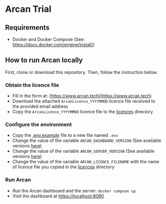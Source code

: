 # Arcan Trial

## Requirements
- Docker and Docker Compose (See: https://docs.docker.com/engine/install/)

## How to run Arcan locally
First, clone or download this repository. Then, follow the instruction below.

### Obtain the licence file
- Fill in the form at: [https://www.arcan.tech](https://www.arcan.tech)
- Download the attached `ArcanLicence_YYYYMMDD` licence file received to the provided email address
- Copy the `ArcanLicence_YYYYMMDD` licence file to the [licences](./licences) directory

### Configure the environment
- Copy the [.env.example](./.env.example) file to a new file named `.env`
- Change the value of the variable `ARCAN_DASHBOARD_VERSION` (See available versions [here](https://github.com/Arcan-Tech/arcan-2/pkgs/container/arcan-dashboard-trial))
- Change the value of the variable `ARCAN_SERVER_VERSION` (See available versions [here](https://github.com/Arcan-Tech/arcan-2/pkgs/container/arcan-server-trial))
- Change the value of the variable `ARCAN_LICENCE_FILENAME` with the name of licence file you copied in the [licences](./licences) directory

### Run Arcan
- Run the Arcan dashboard and the server: `docker compose up`
- Visit the dashboard at [https://localhost:8080](https://localhost:8080)